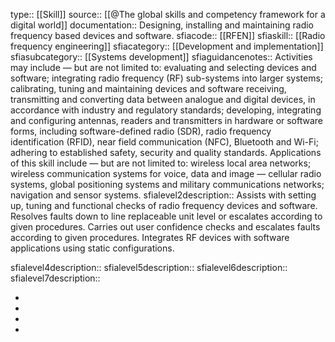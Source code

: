 type:: [[Skill]]
source:: [[@The global skills and competency framework for a digital world]]
documentation:: Designing, installing and maintaining radio frequency based devices and software.
sfiacode:: [[RFEN]]
sfiaskill:: [[Radio frequency engineering]]
sfiacategory:: [[Development and implementation]]
sfiasubcategory:: [[Systems development]]
sfiaguidancenotes:: Activities may include — but are not limited to: evaluating and selecting devices and software; integrating radio frequency (RF) sub-systems into larger systems; calibrating, tuning and maintaining devices and software receiving, transmitting and converting data between analogue and digital devices, in accordance with industry and regulatory standards; developing, integrating and configuring antennas, readers and transmitters in hardware or software forms, including software-defined radio (SDR), radio frequency identification (RFID), near field communication (NFC), Bluetooth and Wi-Fi; adhering to established safety, security and quality standards. Applications of this skill include — but are not limited to: wireless local area networks; wireless communication systems for voice, data and image — cellular radio systems, global positioning systems and military communications networks; navigation and sensor systems.
sfialevel2description:: Assists with setting up, tuning and functional checks of radio frequency devices and software. 
Resolves faults down to line replaceable unit level or escalates according to given procedures. 
Carries out user confidence checks and escalates faults according to given procedures. Integrates RF devices with software applications using static configurations.

sfialevel4description::
sfialevel5description::
sfialevel6description::
sfialevel7description::

-
-
-
-